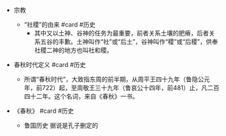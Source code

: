 - 宗教  
	- “社稷”的由来 #card #历史  
		- 其中又以土神、谷神的任务为最重要，前者关系土壤的肥瘠，后者关系五谷的丰歉。土神叫作“社”或“后土”，谷神叫作“稷”或“后稷”，供奉社稷二神的地方也叫社和稷。  

- 春秋时代定义 #card #历史  
	- 所谓“春秋时代”，大致指东周的前半期，从周平王四十九年（鲁隐公元年，前722）起，至周敬王三十九年（鲁哀公十四年，前481）止，凡二百四十二年。这个名词，来自《春秋》一书。  
- 《春秋》 #card #历史  
	- 鲁国历史 据说是孔子删定的  
